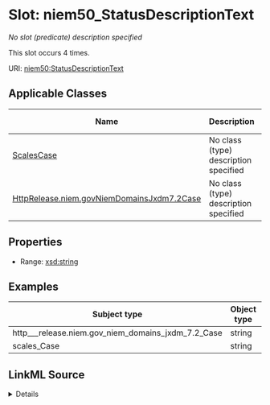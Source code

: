 

# Slot: niem50_StatusDescriptionText


_No slot (predicate) description specified_






This slot occurs 4 times.


URI: [niem50:StatusDescriptionText](http://release.niem.gov/niem/niem-core/5.0/StatusDescriptionText)



<!-- no inheritance hierarchy -->





## Applicable Classes

| Name | Description | Modifies Slot |
| --- | --- | --- |
| [ScalesCase](../classes/ScalesCase.md) | No class (type) description specified |  yes  |
| [HttpRelease.niem.govNiemDomainsJxdm7.2Case](../classes/HttpRelease.niem.govNiemDomainsJxdm7.2Case.md) | No class (type) description specified |  yes  |







## Properties

* Range: [xsd:string](http://www.w3.org/2001/XMLSchema#string)






## Examples

| Subject type | Object type | Example subject | Example object | Occurrences |
| --- | --- | --- | --- | --- |
| http___release.niem.gov_niem_domains_jxdm_7.2_Case | string | scales:/CaseCivil | closed | 4 |
| scales_Case | string | scales:/CaseCivil | closed | 4 |




## LinkML Source

<details>

```yaml
name: niem50_StatusDescriptionText
annotations:
  count:
    tag: count
    value: 4
description: No slot (predicate) description specified
examples:
- object:
    example_object: closed
    example_object_type: string
    example_predicate: niem50:StatusDescriptionText
    example_subject: scales:/CaseCivil
    example_subject_type: http___release.niem.gov_niem_domains_jxdm_7.2_Case
- object:
    example_object: closed
    example_object_type: string
    example_predicate: niem50:StatusDescriptionText
    example_subject: scales:/CaseCivil
    example_subject_type: scales_Case
from_schema: scales-kg
rank: 1000
slot_uri: niem50:StatusDescriptionText
alias: niem50_StatusDescriptionText
domain_of:
- http___release.niem.gov_niem_domains_jxdm_7.2_Case
- scales_Case
range: string

```
</details>
